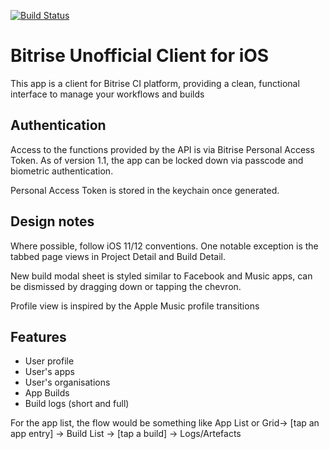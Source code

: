 [![Build Status](https://app.bitrise.io/app/e88b90edc48f2fac/status.svg?token=ApRu9n8s9xPI4uM9wzpXGQ)](https://app.bitrise.io/app/e88b90edc48f2fac)

#  Bitrise Unofficial Client for iOS

This app is a client for Bitrise CI platform, providing a clean, functional interface to manage your workflows and builds

## Authentication
Access to the functions provided by the API is via Bitrise Personal Access Token. As of version 1.1, the app can be locked down via passcode and biometric authentication. 

Personal Access Token is stored in the keychain once generated. 

## Design notes
Where possible, follow iOS 11/12 conventions. One notable exception is the tabbed page views in Project Detail and Build Detail.

New build modal sheet is styled similar to Facebook and Music apps, can be dismissed by dragging down or tapping the chevron. 

Profile view is inspired by the Apple Music profile transitions

## Features
* User profile
* User's apps
* User's organisations
* App Builds
* Build logs (short and full)

For the app list, the flow would be something like App List or Grid-> [tap an app entry] -> Build List -> [tap a build] -> Logs/Artefacts


